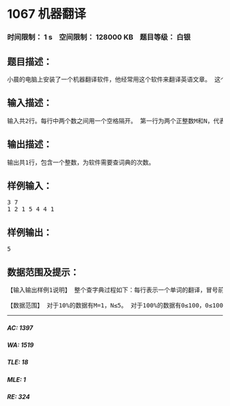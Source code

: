 # 1067 机器翻译   
### 时间限制： 1 s&nbsp;&nbsp;&nbsp;&nbsp;空间限制： 128000 KB&nbsp;&nbsp;&nbsp;&nbsp;题目等级： 白银  
## 题目描述：  

<pre>
小晨的电脑上安装了一个机器翻译软件，他经常用这个软件来翻译英语文章。 这个翻译软件的原理很简单，它只是从头到尾，依次将每个英文单词用对应的中文含义 来替换。对于每个英文单词，软件会先在内存中查找这个单词的中文含义，如果内存中有， 软件就会用它进行翻译；如果内存中没有，软件就会在外存中的词典内查找，查出单词的中 文含义然后翻译，并将这个单词和译义放入内存，以备后续的查找和翻译。 假设内存中有M个单元，每单元能存放一个单词和译义。每当软件将一个新单词存入 内存前，如果当前内存中已存入的单词数不超过M?1，软件会将新单词存入一个未使用的 内存单元；若内存中已存入M个单词，软件会清空最早进入内存的那个单词，腾出单元来， 存放新单词。 假设一篇英语文章的长度为N个单词。给定这篇待译文章，翻译软件需要去外存查找多 少次词典？假设在翻译开始前，内存中没有任何单词。
</pre>
  
  
## 输入描述：  

<pre>
输入共2行。每行中两个数之间用一个空格隔开。 第一行为两个正整数M和N，代表内存容量和文章的长度。 第二行为N个非负整数，按照文章的顺序，每个数（大小不超过1000）代表一个英文 单词。文章中两个单词是同一个单词，当且仅当它们对应的非负整数相同。
</pre>
  
  
## 输出描述：  

<pre>
输出共1行，包含一个整数，为软件需要查词典的次数。
</pre>
  
  
## 样例输入：  

<pre>
3 7
1 2 1 5 4 4 1
</pre>
  
  
## 样例输出：  

<pre>
5
</pre>
  
  
## 数据范围及提示：  

<pre>
【输入输出样例1说明】 整个查字典过程如下：每行表示一个单词的翻译，冒号前为本次翻译后的内存状况： 空：内存初始状态为空。 1． 1：查找单词1并调入内存。 2． 1 2：查找单词2并调入内存。 3． 1 2：在内存中找到单词1。 4． 1 2 5：查找单词5并调入内存。 5． 2 5 4：查找单词4并调入内存替代单词1。 6． 2 5 4：在内存中找到单词4。 7． 5 4 1：查找单词1并调入内存替代单词2。 共计查了5次词典。
 
【数据范围】 对于10%的数据有M=1，N≤5。 对于100%的数据有0≤100，0≤1000。
</pre>
  
  
***  

##### AC: 1397  
##### WA: 1519  
##### TLE: 18  
##### MLE: 1  
##### RE: 324  
